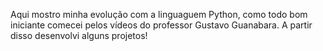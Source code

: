 Aqui mostro minha evolução com a linguaguem Python, como todo bom iniciante comecei pelos vídeos do professor Gustavo Guanabara. A partir disso desenvolvi alguns projetos!
